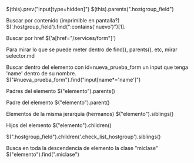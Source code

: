 $(this).prev("input[type=hidden]")
$(this).parents(".hostgroup_field")

Buscar por contenido (imprimible en pantalla?)
$('.hostgroup_field').find(":contains('nuevo')")[1].

Buscar por href
$('a[href="/services/form"]')


Para mirar lo que se puede meter dentro de find(), parents(), etc, mirar selector.md


Buscar dentro del elemento con id=nueva_prueba_form un input que tenga 'name' dentro de su nombre.
$("#nueva_prueba_form").find("input[name*='name']")

Padres del elemento
$("elemento").parents()

Padre del elemento
$("elemento").parent()

Elementos de la misma jerarquía (hermanos)
$("elemento").siblings()

Hijos del elemento
$("elemento").children()

$(".hostgroup_field").children('.check_list_hostgroup').siblings()

Busca en toda la descendencia de elemento la clase "miclase"
$("elemento").find(".miclase")
